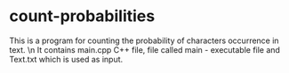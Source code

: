 # count-probabilities
This is a program for counting the probability of characters occurrence in text. \n
It contains main.cpp C++ file, file called main - executable file and Text.txt which is used as input.
